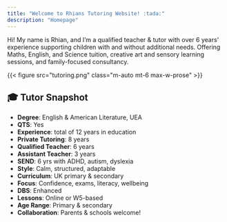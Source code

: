 ```yaml
---
title: "Welcome to Rhians Tutoring Website! :tada:"
description: "Homepage"
---
```


<div align="left">

Hi! My name is Rhian, and I’m a qualified teacher & tutor with over 6 years’ experience supporting children with and without additional needs. Offering Maths, English, and Science tuition, creative art and sensory learning sessions, and family-focused consultancy.

{{< figure src="tutoring.png" class="m-auto mt-6 max-w-prose" >}}

## 🎓 Tutor Snapshot

- **Degree**: English & American Literature, UEA  
- **QTS**: Yes  
- **Experience**: total of 12 years in education 
- **Private Tutoring**: 8 years
- **Qualified Teacher**: 6 years
- **Assistant Teacher**: 3 years  
- **SEND**: 6 yrs with ADHD, autism, dyslexia  
- **Style**: Calm, structured, adaptable  
- **Curriculum**: UK primary & secondary  
- **Focus**: Confidence, exams, literacy, wellbeing  
- **DBS**: Enhanced  
- **Lessons**: Online or W5-based  
- **Age Range**: Primary & secondary  
- **Collaboration**: Parents & schools welcome!  

</div>
